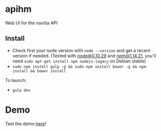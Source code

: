 # apihm
Web UI for the navitia API

## Install

* Check first your node version with `node --version` and get a recent version if needed. (Tested with node@0.10.29 and npm@1.14.21, you'll need `sudo apt-get install npm nodejs-legacy` on Debian stable)
* `sudo npm install gulp -g && sudo npm install bower -g && npm install && bower install`

To launch:
* `gulp dev`

# Demo

Test the demo [here](http://texitoi.eu/apihm/)!
